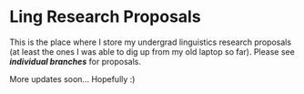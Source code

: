 # Ling Research Proposals
This is the place where I store my undergrad linguistics research proposals (at least the ones I was able to dig up from my old laptop so far). Please see **_individual branches_** for proposals.  

More updates soon... Hopefully :) 
